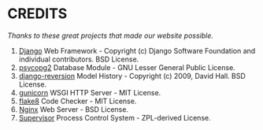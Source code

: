 # CREDITS

*Thanks to these great projects that made our website possible.*

1. [Django](https://www.djangoproject.com/foundation/faq/) Web Framework - Copyright (c) Django Software Foundation and individual contributors. BSD License.
2. [psycopg2](http://initd.org/psycopg/) Database Module - GNU Lesser General Public License.
3. [django-reversion](https://django-reversion.readthedocs.io) Model History - Copyright (c) 2009, David Hall. BSD License.
4. [gunicorn](http://gunicorn.org/) WSGI HTTP Server - MIT License.
5. [flake8](https://gitlab.com/pycqa/flake8) Code Checker - MIT License.
6. [Nginx](https://www.nginx.com/) Web Server - BSD License.
7. [Supervisor](http://supervisord.org/) Process Control System - ZPL-derived License.

